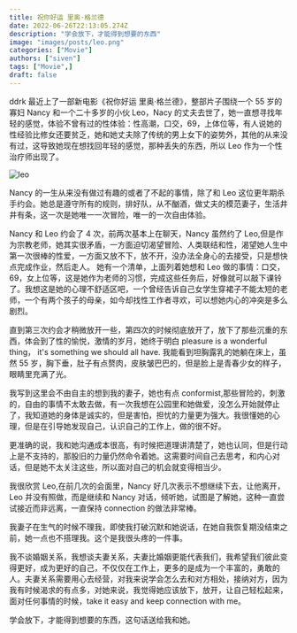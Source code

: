 ```yaml
---
title: 祝你好运 里奥·格兰德
date: 2022-06-26T22:13:05.274Z
description: "学会放下，才能得到想要的东西"
image: "images/posts/leo.png"
categories: ["Movie"]
authors: ["siven"]
tags: ["Movie",]
draft: false
---
```


ddrk 最近上了一部新电影《祝你好运 里奥·格兰德》，整部片子围绕一个 55 岁的寡妇 Nancy 和一个二十多岁的小伙 Leo，Nacy 的丈夫去世了，她一直想寻找年轻的感觉，体验不曾有过的性体验：性高潮，口交，69，上体位等，有人说她的性经验比修女还要贫乏，她和她丈夫除了传统的男上女下的姿势外，其他的从来没有过，这导致她现在想找回年轻的感觉，那种丢失的东西，所以 Leo 作为一个性治疗师出现了。

![leo](./images/posts/leo.png)

Nancy 的一生从来没有做过有趣的或者了不起的事情，除了和 Leo 这位更年期杀手约会。她总是遵守所有的规则，排好队，从不酗酒，做丈夫的模范妻子，生活井井有条，这一次是她唯一一次冒险，唯一的一次自由体验。

Nancy 和 Leo 约会了 4 次，前两次基本上在聊天，Nancy 虽然约了 Leo,但是作为宗教老师，她其实很矛盾，一方面迫切渴望冒险、人类联结和性，渴望她人生中第一次很棒的性爱，一方面又放不下，放不开，没办法全身心的去接受，只是想快点完成作业，然后走人。 她有一个清单，上面列着她想和 Leo 做的事情：口交，69，女上位等，这是她作为老师的习惯，完成这些任务后，好像就可以敲下课铃了。我想这是她的心理不舒适区吧，一个曾经告诉自己女学生穿裙子不能太短的老师，一个有两个孩子的母亲，如今却找性工作者寻欢，可以想她内心的冲突是多么剧烈。

直到第三次约会才稍微放开一些，第四次的时候彻底放开了，放下了那些沉重的东西，体会到了性的愉悦，激情的岁月，她终于明白 pleasure is a wonderful thing， it's something we should all have. 我能看到坦胸露乳的她躺在床上，虽然 55 岁，胸下垂，肚子有点赘肉，皮肤皱巴巴的，但是脸上是青春少女的样子，眼睛里充满了光。

我写到这里会不由自主的想到我的妻子，她也有点 conformist,那些冒险的，刺激的，自由的事情不太敢去做，有一次我想在公园里和她做爱，没怎么开始就停止了，我知道她的身体是诚实的，但是害怕，担忧的力量更为强大。我很懂她的心理，但是在引导她发现自己，认识自己的工作上，做的很不好。

更准确的说，我和她沟通成本很高，有时候把道理讲清楚了，她也认同，但是行动上是不支持的，那股旧的力量仍然命令着她。这需要时间自己去思考，和内心对话，但是她不太关注这些，所以面对自己的机会就变得相当少。

我很欣赏 Leo,在前几次的会面里，Nancy 好几次表示不想继续下去，让他离开，Leo 并没有照做，而是继续和 Nancy 对话，倾听她，试图是了解她，这种一直尝试接近而非远离，一直保持 connection 的做法非常棒。

我妻子在生气的时候不理我，即使我打破沉默和她说话，在她自我恢复期没结束之前，她一点也不搭理我。这个是我很头疼的一件事。

我不谈婚姻关系，我想谈夫妻关系，夫妻比婚姻更能代表我们，我希望我们彼此变得更好，成为更好的自己，不仅仅在工作上，更多的是成为一个丰富的，勇敢的人。夫妻关系需要用心去经营，对我来说学会怎么去和对方相处，接纳对方，因为我有时候渴求的有点多，对她来说，我觉得她应该放下，放开，让自己轻松起来，面对任何事情的时候，take it easy and keep connection with me。

学会放下，才能得到想要的东西，这句话送给我和她。
